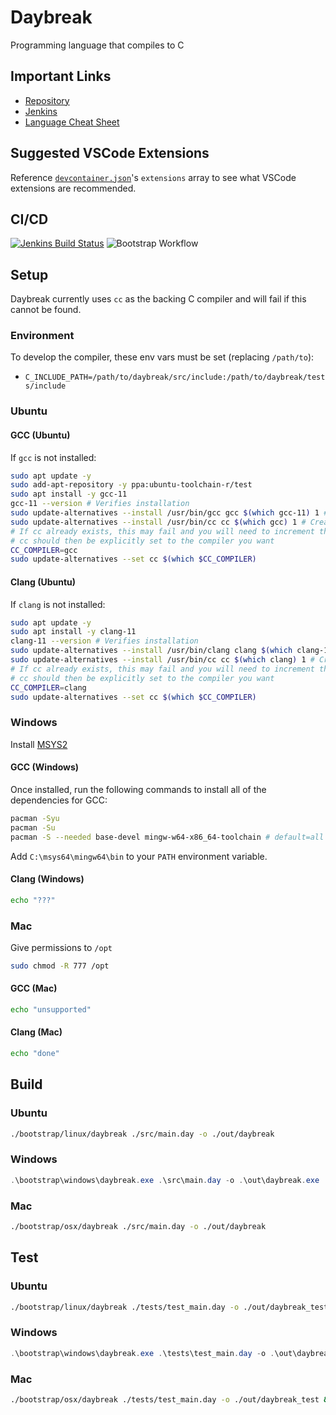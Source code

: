 # Daybreak
Programming language that compiles to C

## Important Links
- [Repository](https://github.com/ExoKomodo/Daybreak)
- [Jenkins](https://jenkins.exokomodo.com/job/Daybreak)
- [Language Cheat Sheet](https://docs.google.com/document/d/1VsP0L_J_NGatTqUZniUga4odmSZfCDRTvfQCVJQn9ac/edit?usp=sharing)

## Suggested VSCode Extensions
Reference [`devcontainer.json`](./.devcontainer/devcontainer.json)'s `extensions` array to see what VSCode extensions are recommended.

## CI/CD
[![Jenkins Build Status](http://jenkins.exokomodo.com/buildStatus/icon?job=Daybreak%2Fmain)](http://jenkins.exokomodo.com/job/Daybreak/job/main/)
![Bootstrap Workflow](https://github.com/ExoKomodo/Daybreak/actions/workflows/bootstrap.yml/badge.svg)

## Setup
Daybreak currently uses `cc` as the backing C compiler and will fail if this cannot be found.

### Environment
To develop the compiler, these env vars must be set (replacing `/path/to`):
- `C_INCLUDE_PATH=/path/to/daybreak/src/include:/path/to/daybreak/tests/include`

### Ubuntu

#### GCC (Ubuntu)
If `gcc` is not installed:
```bash
sudo apt update -y
sudo add-apt-repository -y ppa:ubuntu-toolchain-r/test
sudo apt install -y gcc-11
gcc-11 --version # Verifies installation
sudo update-alternatives --install /usr/bin/gcc gcc $(which gcc-11) 1 # Create /usr/bin/gcc binary if it does not exist, and links gcc-11 to gcc
sudo update-alternatives --install /usr/bin/cc cc $(which gcc) 1 # Create /usr/bin/cc binary if it does not exist, and links gcc to cc
# If cc already exists, this may fail and you will need to increment the number at the end of the command to lower the priority.
# cc should then be explicitly set to the compiler you want
CC_COMPILER=gcc
sudo update-alternatives --set cc $(which $CC_COMPILER)
```

#### Clang (Ubuntu)
If `clang` is not installed:
```bash
sudo apt update -y
sudo apt install -y clang-11
clang-11 --version # Verifies installation
sudo update-alternatives --install /usr/bin/clang clang $(which clang-11) 1 # Create /usr/bin/clang binary if it does not exist, and links clang-11 to clang
sudo update-alternatives --install /usr/bin/cc cc $(which clang) 1 # Create /usr/bin/cc binary if it does not exist, and links clang to cc
# If cc already exists, this may fail and you will need to increment the number at the end of the command to lower the priority.
# cc should then be explicitly set to the compiler you want
CC_COMPILER=clang
sudo update-alternatives --set cc $(which $CC_COMPILER)
```

### Windows
Install [MSYS2](https://www.msys2.org/)

#### GCC (Windows)
Once installed, run the following commands to install all of the dependencies for GCC:
```bash
pacman -Syu
pacman -Su
pacman -S --needed base-devel mingw-w64-x86_64-toolchain # default=all is correct. ~1 gb of space needed.
```

Add `C:\msys64\mingw64\bin` to your `PATH` environment variable.

#### Clang (Windows)
```bash
echo "???"
```

### Mac
Give permissions to `/opt` 
```bash
sudo chmod -R 777 /opt
```
#### GCC (Mac)
```zsh
echo "unsupported"
```

#### Clang (Mac)
```zsh
echo "done"
```

## Build

### Ubuntu
```bash
./bootstrap/linux/daybreak ./src/main.day -o ./out/daybreak
```

### Windows
```powershell
.\bootstrap\windows\daybreak.exe .\src\main.day -o .\out\daybreak.exe
```

### Mac
```zsh
./bootstrap/osx/daybreak ./src/main.day -o ./out/daybreak
```

## Test

### Ubuntu
```bash
./bootstrap/linux/daybreak ./tests/test_main.day -o ./out/daybreak_test && ./out/daybreak_test
```

### Windows
```powershell
.\bootstrap\windows\daybreak.exe .\tests\test_main.day -o .\out\daybreak_test.exe && .\out\daybreak_test.exe
```

### Mac
```zsh
./bootstrap/osx/daybreak ./tests/test_main.day -o ./out/daybreak_test && ./out/daybreak_test
```
